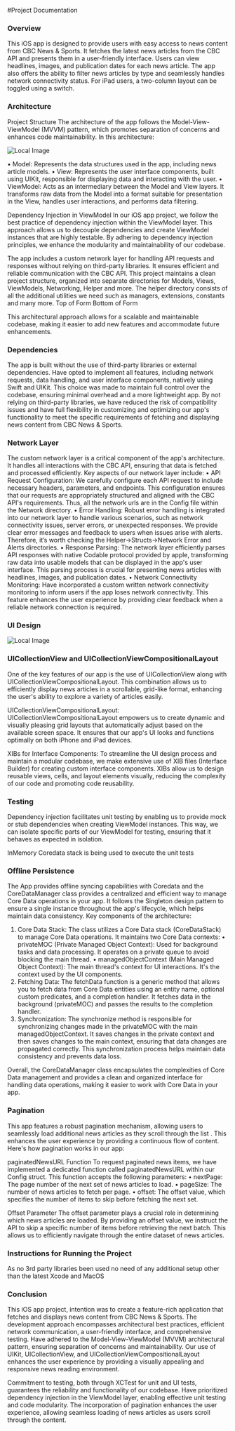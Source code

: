 #Project Documentation

### Overview

This iOS app is designed to provide users with easy access to news content from CBC News & Sports. It fetches the latest news articles from the CBC API and presents them in a user-friendly interface. Users can view headlines, images, and publication dates for each news article. The app also offers the ability to filter news articles by type and seamlessly handles network connectivity status. For iPad users, a two-column layout can be toggled using a switch.

### Architecture

Project Structure 
The architecture of the app follows the Model-View-ViewModel (MVVM) pattern, which promotes separation of concerns and enhances code maintainability. In this architecture:

![Local Image](Images/MVVM.png)

•    Model: Represents the data structures used in the app, including news article models.
•    View: Represents the user interface components, built using UIKit, responsible for displaying data and interacting with the user.
•    ViewModel: Acts as an intermediary between the Model and View layers. It transforms raw data from the Model into a format suitable for presentation in the View, handles user interactions, and performs data filtering.

Dependency Injection in ViewModel
In our iOS app project, we follow the best practice of dependency injection within the ViewModel layer. This approach allows us to decouple dependencies and create ViewModel instances that are highly testable. By adhering to dependency injection principles, we enhance the modularity and maintainability of our codebase.

The app includes a custom network layer for handling API requests and responses without relying on third-party libraries. It ensures efficient and reliable communication with the CBC API. This project maintains a clean project structure, organized into separate directories for Models, Views, ViewModels, Networking, Helper and more. The helper directory consists of all the additional utilities we need such as managers, extensions, constants and many more.
Top of Form
Bottom of Form

This architectural approach allows for a scalable and maintainable codebase, making it easier to add new features and accommodate future enhancements.


### Dependencies

The app is built without the use of third-party libraries or external dependencies. Have opted to implement all features, including network requests, data handling, and user interface components, natively using Swift and UIKit. This choice was made to maintain full control over the codebase, ensuring minimal overhead and a more lightweight app.
By not relying on third-party libraries, we have reduced the risk of compatibility issues and have full flexibility in customizing and optimizing our app's functionality to meet the specific requirements of fetching and displaying news content from CBC News & Sports.


### Network Layer

The custom network layer is a critical component of the app's architecture. It handles all interactions with the CBC API, ensuring that data is fetched and processed efficiently. Key aspects of our network layer include:
•    API Request Configuration: We carefully configure each API request to include necessary headers, parameters, and endpoints. This configuration ensures that our requests are appropriately structured and aligned with the CBC API's requirements. Thus, all the network urls are in the Config file within the Network directory.
•    Error Handling: Robust error handling is integrated into our network layer to handle various scenarios, such as network connectivity issues, server errors, or unexpected responses. We provide clear error messages and feedback to users when issues arise with alerts. Therefore, it’s worth checking the Helper->Structs->Network Error and Alerts directories.
•    Response Parsing: The network layer efficiently parses API responses with native Codable protocol provided by apple, transforming raw data into usable models that can be displayed in the app's user interface. This parsing process is crucial for presenting news articles with headlines, images, and publication dates.
•    Network Connectivity Monitoring: Have incorporated a custom written network connectivity monitoring to inform users if the app loses network connectivity. This feature enhances the user experience by providing clear feedback when a reliable network connection is required.


### UI Design
![Local Image](Images/Switch.png)



### UICollectionView and UICollectionViewCompositionalLayout
One of the key features of our app is the use of UICollectionView along with UICollectionViewCompositionalLayout. This combination allows us to efficiently display news articles in a scrollable, grid-like format, enhancing the user's ability to explore a variety of articles easily.

UICollectionViewCompositionalLayout: UICollectionViewCompositionalLayout empowers us to create dynamic and visually pleasing grid layouts that automatically adjust based on the available screen space. It ensures that our app's UI looks and functions optimally on both iPhone and iPad devices.

XIBs for Interface Components:
To streamline the UI design process and maintain a modular codebase, we make extensive use of XIB files (Interface Builder) for creating custom interface components. XIBs allow us to design reusable views, cells, and layout elements visually, reducing the complexity of our code and promoting code reusability.


### Testing

Dependency injection facilitates unit testing by enabling us to provide mock or stub dependencies when creating ViewModel instances. This way, we can isolate specific parts of our ViewModel for testing, ensuring that it behaves as expected in isolation.

InMemory Coredata stack is being used to execute the unit tests 


### Offline Persistence
The App provides offline syncing capabilities with Coredata and the CoreDataManager class provides a centralized and efficient way to manage Core Data operations in your app. It follows the Singleton design pattern to ensure a single instance throughout the app's lifecycle, which helps maintain data consistency.
Key components of the architecture:
1.    Core Data Stack: The class utilizes a Core Data stack (CoreDataStack) to manage Core Data operations. It maintains two Core Data contexts:
•    privateMOC (Private Managed Object Context): Used for background tasks and data processing. It operates on a private queue to avoid blocking the main thread.
•    managedObjectContext (Main Managed Object Context): The main thread's context for UI interactions. It's the context used by the UI components.
2.    Fetching Data: The fetchData function is a generic method that allows you to fetch data from Core Data entities using an entity name, optional custom predicates, and a completion handler. It fetches data in the background (privateMOC) and passes the results to the completion handler.
3.    Synchronization: The synchronize method is responsible for synchronizing changes made in the privateMOC with the main managedObjectContext. It saves changes in the private context and then saves changes to the main context, ensuring that data changes are propagated correctly. This synchronization process helps maintain data consistency and prevents data loss.

Overall, the CoreDataManager class encapsulates the complexities of Core Data management and provides a clean and organized interface for handling data operations, making it easier to work with Core Data in your app.


### Pagination

This app features a robust pagination mechanism, allowing users to seamlessly load additional news articles as they scroll through the list . This enhances the user experience by providing a continuous flow of content. Here's how pagination works in our app:

paginatedNewsURL Function
To request paginated news items, we have implemented a dedicated function called paginatedNewsURL within our Config struct. This function accepts the following parameters:
•    nextPage: The page number of the next set of news articles to load.
•    pageSize: The number of news articles to fetch per page.
•    offset: The offset value, which specifies the number of items to skip before fetching the next set.

Offset Parameter
The offset parameter plays a crucial role in determining which news articles are loaded. By providing an offset value, we instruct the API to skip a specific number of items before retrieving the next batch. This allows us to efficiently navigate through the entire dataset of news articles.


### Instructions for Running the Project
As no 3rd party libraries been used no need of any additional setup other than the latest Xcode and MacOS


### Conclusion

This iOS app project, intention was to create a feature-rich application that fetches and displays news content from CBC News & Sports. The development approach encompasses architectural best practices, efficient network communication, a user-friendly interface, and comprehensive testing.
Have adhered to the Model-View-ViewModel (MVVM) architectural pattern, ensuring separation of concerns and maintainability. Our use of UIKit, UICollectionView, and UICollectionViewCompositionalLayout enhances the user experience by providing a visually appealing and responsive news reading environment.

Commitment to testing, both through XCTest for unit and UI tests, guarantees the reliability and functionality of our codebase. Have prioritized dependency injection in the ViewModel layer, enabling effective unit testing and code modularity.
The incorporation of pagination enhances the user experience, allowing seamless loading of news articles as users scroll through the content. 


